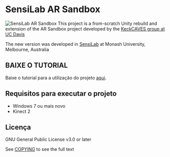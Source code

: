 # SensiLab AR Sandbox
![SensiLab AR Sandbox](https://sensilab.monash.edu/new-sensilab/wp-content/uploads/2018/06/43I5615.jpg)
This project is a from-scratch Unity rebuild and extension of the AR Sandbox project developed by the [KeckCAVES group at UC Davis](https://web.cs.ucdavis.edu/~okreylos/ResDev/SARndbox/)

The new version was developed in [SensiLab](https://sensilab.monash.edu) at Monash University, Melbourne, Australia

## BAIXE O TUTORIAL
Baixe o tutorial para a utilização do projeto [aqui](https://drive.google.com/file/d/1S4aQGnXGdHpr4u0eP235gyj-Lj73dYv9/view?usp=sharing).

 ## Requisitos para executar o projeto
 * Windows 7 ou mais novo
 * Kinect 2

## Licença
GNU General Public License v3.0 or later

See [COPYING](COPYING) to see the full text
